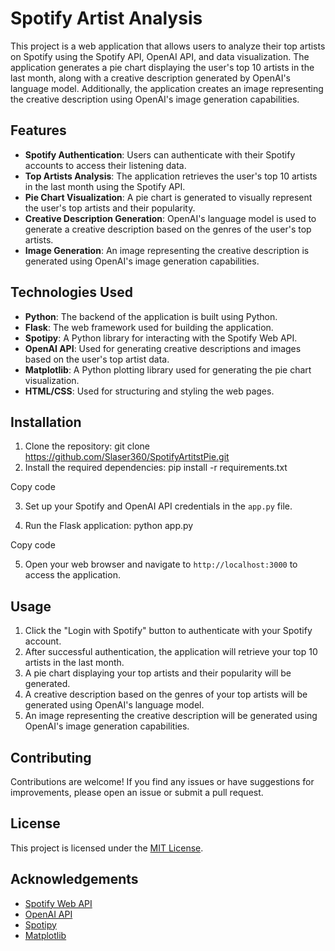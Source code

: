 # Spotify Artist Analysis

This project is a web application that allows users to analyze their top artists on Spotify using the Spotify API, OpenAI API, and data visualization. The application generates a pie chart displaying the user's top 10 artists in the last month, along with a creative description generated by OpenAI's language model. Additionally, the application creates an image representing the creative description using OpenAI's image generation capabilities.

## Features

- **Spotify Authentication**: Users can authenticate with their Spotify accounts to access their listening data.
- **Top Artists Analysis**: The application retrieves the user's top 10 artists in the last month using the Spotify API.
- **Pie Chart Visualization**: A pie chart is generated to visually represent the user's top artists and their popularity.
- **Creative Description Generation**: OpenAI's language model is used to generate a creative description based on the genres of the user's top artists.
- **Image Generation**: An image representing the creative description is generated using OpenAI's image generation capabilities.

## Technologies Used

- **Python**: The backend of the application is built using Python.
- **Flask**: The web framework used for building the application.
- **Spotipy**: A Python library for interacting with the Spotify Web API.
- **OpenAI API**: Used for generating creative descriptions and images based on the user's top artist data.
- **Matplotlib**: A Python plotting library used for generating the pie chart visualization.
- **HTML/CSS**: Used for structuring and styling the web pages.

## Installation

1. Clone the repository: git clone https://github.com/Slaser360/SpotifyArtitstPie.git
2. Install the required dependencies: pip install -r requirements.txt


Copy code

3. Set up your Spotify and OpenAI API credentials in the `app.py` file.

4. Run the Flask application:
python app.py


Copy code

5. Open your web browser and navigate to `http://localhost:3000` to access the application.

## Usage

1. Click the "Login with Spotify" button to authenticate with your Spotify account.
2. After successful authentication, the application will retrieve your top 10 artists in the last month.
3. A pie chart displaying your top artists and their popularity will be generated.
4. A creative description based on the genres of your top artists will be generated using OpenAI's language model.
5. An image representing the creative description will be generated using OpenAI's image generation capabilities.

## Contributing

Contributions are welcome! If you find any issues or have suggestions for improvements, please open an issue or submit a pull request.

## License

This project is licensed under the [MIT License](LICENSE).

## Acknowledgements

- [Spotify Web API](https://developer.spotify.com/documentation/web-api/)
- [OpenAI API](https://openai.com/api/)
- [Spotipy](https://spotipy.readthedocs.io/)
- [Matplotlib](https://matplotlib.org/)
